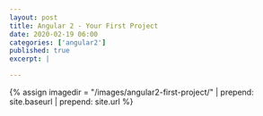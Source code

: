 ```yaml
---
layout: post
title: Angular 2 - Your First Project
date: 2020-02-19 06:00
categories: ['angular2']
published: true
excerpt: |

---
```


{% assign imagedir = "/images/angular2-first-project/" | prepend: site.baseurl | prepend: site.url %}


